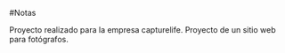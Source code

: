  #Notas


Proyecto realizado para la empresa capturelife. Proyecto de un sitio web para fotógrafos.
